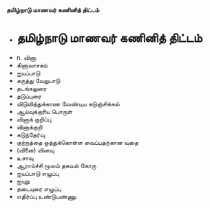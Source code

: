 **தமிழ்நாடு மாணவர் கணினித் திட்டம்**
- # தமிழ்நாடு மாணவர் கணினித் திட்டம்
- n. வினா
- கினாவாசகம்
- ஐயப்பாடு
- கருத்து வேறுபாடு
- தடங்கலுரை
- தடுப்புரை
- விடுவித்துக்காண வேண்டிய கடுஞ்சிக்கல்
- ஆய்வுக்குரிய பொருள்
- வினாக் குறிப்பு
- வினாக்குறி
- கடுந்தேர்வு
- குற்றத்தை ஒத்துக்கொள்ள வைப்பதற்கான வதை
- (வினை) வினவு
- உசாவு
- ஆராய்ச்சி மூலம் தகவல் கோரு
- ஐயப்பாடு எழுப்பு
- ஐயுறு
- தடையுரை எழுப்பு
- எதிர்ப்பு உண்டுபண்ணு.

